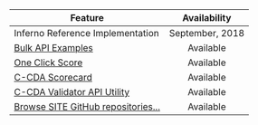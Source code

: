 | Feature | Availability
| --------------- | :-----------------------------:
| Inferno Reference Implementation | September, 2018
| [Bulk API Examples](https://fhirprod.sitenv.org/bulkdataclient/#/home) | Available
| [One Click Score](https://oncprojectracking.healthit.gov/wiki/display/TechLabTU/ONC+One+Click+Scorecard)| Available
| [C-CDA Scorecard](https://sitenv.org/scorecard/) | Available
| [C-CDA Validator API Utility](https://ttpds.sitenv.org:8443/referenceccdaservice/swagger-ui.html#/reference-ccda-validation-controller)| Available
|[Browse SITE GitHub repositories...](https://github.com/siteadmin) | Available
